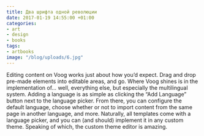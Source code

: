 ```yaml
---
title: Два шрифта одной революции
date: 2017-01-19 14:55:00 +01:00
categories:
- art
- design
- books
tags:
- artbooks
image: "/blog/uploads/6.jpg"
---
```


Editing content on Voog works just about how you’d expect. Drag and drop pre-made elements into editable areas, and go.
Where Voog shines is in the implementation of… well, everything else, but especially the multilingual system. Adding a language is as simple as clicking the “Add Language” button next to the language picker. From there, you can configure the default language, choose whether or not to import content from the same page in another language, and more.
Naturally, all templates come with a language picker, and you can (and should) implement it in any custom theme. Speaking of which, the custom theme editor is amazing.